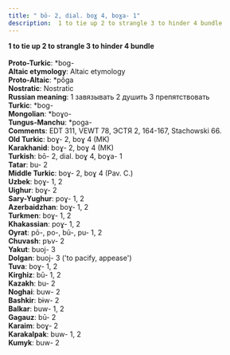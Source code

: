 ```yaml
---
title: " bō- 2, dial. boɣ 4, boɣa- 1"
description:  1 to tie up 2 to strangle 3 to hinder 4 bundle
---
```

<p data-pagefind-weight="0.5">
<strong> 1 to tie up 2 to strangle 3 to hinder 4 bundle</strong><br><br>
<strong>Proto-Turkic</strong>:  *bog-<br>
<strong>Altaic etymology</strong>:  Altaic etymology<br>
<strong> Proto-Altaic</strong>:  *pŏ́ga<br>
<strong>Nostratic</strong>:  Nostratic<br>
<strong>Russian meaning</strong>:  1 завязывать 2 душить 3 препятствовать<br>
<strong>Turkic</strong>:  *bog-<br>
<strong>Mongolian</strong>:  *boɣo-<br>
<strong>Tungus-Manchu</strong>:  *poga-<br>
<strong>Comments</strong>:  EDT 311, VEWT 78, ЭСТЯ 2, 164-167, Stachowski 66.<br>
<strong>Old Turkic</strong>:  boɣ- 2, boɣ 4 (MK)<br>
<strong>Karakhanid</strong>:  boɣ- 2, boɣ 4 (MK)<br>
<strong>Turkish</strong>:  bō- 2, dial. boɣ 4, boɣa- 1<br>
<strong>Tatar</strong>:  bu- 2<br>
<strong>Middle Turkic</strong>:  boɣ- 2, boɣ 4 (Pav. C.)<br>
<strong>Uzbek</strong>:  bọɣ- 1, 2<br>
<strong>Uighur</strong>:  boɣ- 2<br>
<strong>Sary-Yughur</strong>:  poɣ- 1, 2<br>
<strong>Azerbaidzhan</strong>:  boɣ- 1, 2<br>
<strong>Turkmen</strong>:  boɣ- 1, 2<br>
<strong>Khakassian</strong>:  poɣ- 1, 2<br>
<strong>Oyrat</strong>:  pō-, po-, bū-, pu- 1, 2<br>
<strong>Chuvash</strong>:  pъv- 2<br>
<strong>Yakut</strong>:  buoj- 3<br>
<strong>Dolgan</strong>:  buoj- 3 ('to pacify, appease')<br>
<strong>Tuva</strong>:  boɣ- 1, 2<br>
<strong>Kirghiz</strong>:  bū- 1, 2<br>
<strong>Kazakh</strong>:  bu- 2<br>
<strong>Noghai</strong>:  buw- 2<br>
<strong>Bashkir</strong>:  bɨw- 2<br>
<strong>Balkar</strong>:  buw- 1, 2<br>
<strong>Gagauz</strong>:  bū- 2<br>
<strong>Karaim</strong>:  boɣ- 2<br>
<strong>Karakalpak</strong>:  buw- 1, 2<br>
<strong>Kumyk</strong>:  buw- 2<br>

</p>
